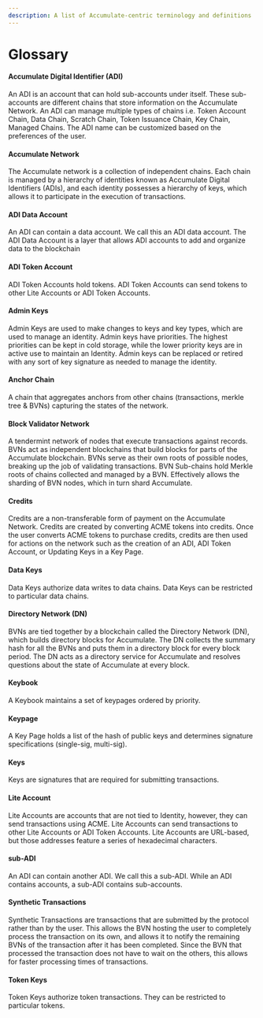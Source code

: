 ```yaml
---
description: A list of Accumulate-centric terminology and definitions
---
```


# Glossary

#### Accumulate Digital Identifier (ADI)

An ADI is an account that can hold sub-accounts under itself. These sub-accounts are different chains that store information on the Accumulate Network. An ADI can manage multiple types of chains i.e. Token Account Chain, Data Chain, Scratch Chain, Token Issuance Chain, Key Chain, Managed Chains. The ADI name can be customized based on the preferences of the user.

#### Accumulate Network

The Accumulate network is a collection of independent chains. Each chain is managed by a hierarchy of identities known as Accumulate Digital Identifiers (ADIs), and each identity possesses a hierarchy of keys, which allows it to participate in the execution of transactions.

#### ADI Data Account

An ADI can contain a data account. We call this an ADI data account. The ADI Data Account is a layer that allows ADI accounts to add and organize data to the blockchain

#### ADI Token Account

ADI Token Accounts hold tokens. ADI Token Accounts can send tokens to other Lite Accounts or ADI Token Accounts.

#### Admin Keys

Admin Keys are used to make changes to keys and key types, which are used to manage an identity. Admin keys have priorities. The highest priorities can be kept in cold storage, while the lower priority keys are in active use to maintain an Identity. Admin keys can be replaced or retired with any sort of key signature as needed to manage the identity.

#### Anchor Chain

A chain that aggregates anchors from other chains (transactions, merkle tree & BVNs) capturing the states of the network.

#### Block Validator Network

A tendermint network of nodes that execute transactions against records. BVNs act as independent blockchains that build blocks for parts of the Accumulate blockchain. BVNs serve as their own roots of possible nodes, breaking up the job of validating transactions. BVN Sub-chains hold Merkle roots of chains collected and managed by a BVN. Effectively allows the sharding of BVN nodes, which in turn shard Accumulate.

#### Credits

Credits are a non-transferable form of payment on the Accumulate Network. Credits are created by converting ACME tokens into credits. Once the user converts ACME tokens to purchase credits, credits are then used for actions on the network such as the creation of an ADI, ADI Token Account, or Updating Keys in a Key Page.

#### Data Keys

Data Keys authorize data writes to data chains. Data Keys can be restricted to particular data chains.

#### Directory Network (DN)

BVNs are tied together by a blockchain called the Directory Network (DN), which builds directory blocks for Accumulate. The DN collects the summary hash for all the BVNs and puts them in a directory block for every block period. The DN acts as a directory service for Accumulate and resolves questions about the state of Accumulate at every block.

#### Keybook

A Keybook maintains a set of keypages ordered by priority.

#### Keypage

A Key Page holds a list of the hash of public keys and determines signature specifications (single-sig, multi-sig).

#### Keys

Keys are signatures that are required for submitting transactions.

#### Lite Account

Lite Accounts are accounts that are not tied to Identity, however, they can send transactions using ACME. Lite Accounts can send transactions to other Lite Accounts or ADI Token Accounts. Lite Accounts are URL-based, but those addresses feature a series of hexadecimal characters.

#### sub-ADI

An ADI can contain another ADI. We call this a sub-ADI. While an ADI contains accounts, a sub-ADI contains sub-accounts.

#### Synthetic Transactions

Synthetic Transactions are transactions that are submitted by the protocol rather than by the user. This allows the BVN hosting the user to completely process the transaction on its own, and allows it to notify the remaining BVNs of the transaction after it has been completed. Since the BVN that processed the transaction does not have to wait on the others, this allows for faster processing times of transactions.

#### Token Keys

Token Keys authorize token transactions. They can be restricted to particular tokens.
